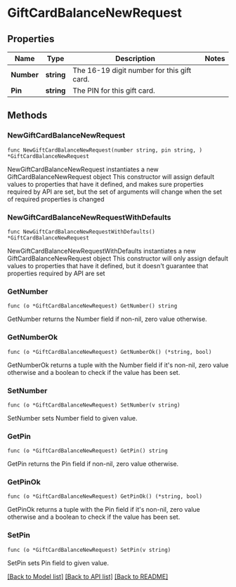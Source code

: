 # GiftCardBalanceNewRequest

## Properties

Name | Type | Description | Notes
------------ | ------------- | ------------- | -------------
**Number** | **string** | The 16-19 digit number for this gift card. | 
**Pin** | **string** | The PIN for this gift card. | 

## Methods

### NewGiftCardBalanceNewRequest

`func NewGiftCardBalanceNewRequest(number string, pin string, ) *GiftCardBalanceNewRequest`

NewGiftCardBalanceNewRequest instantiates a new GiftCardBalanceNewRequest object
This constructor will assign default values to properties that have it defined,
and makes sure properties required by API are set, but the set of arguments
will change when the set of required properties is changed

### NewGiftCardBalanceNewRequestWithDefaults

`func NewGiftCardBalanceNewRequestWithDefaults() *GiftCardBalanceNewRequest`

NewGiftCardBalanceNewRequestWithDefaults instantiates a new GiftCardBalanceNewRequest object
This constructor will only assign default values to properties that have it defined,
but it doesn't guarantee that properties required by API are set

### GetNumber

`func (o *GiftCardBalanceNewRequest) GetNumber() string`

GetNumber returns the Number field if non-nil, zero value otherwise.

### GetNumberOk

`func (o *GiftCardBalanceNewRequest) GetNumberOk() (*string, bool)`

GetNumberOk returns a tuple with the Number field if it's non-nil, zero value otherwise
and a boolean to check if the value has been set.

### SetNumber

`func (o *GiftCardBalanceNewRequest) SetNumber(v string)`

SetNumber sets Number field to given value.


### GetPin

`func (o *GiftCardBalanceNewRequest) GetPin() string`

GetPin returns the Pin field if non-nil, zero value otherwise.

### GetPinOk

`func (o *GiftCardBalanceNewRequest) GetPinOk() (*string, bool)`

GetPinOk returns a tuple with the Pin field if it's non-nil, zero value otherwise
and a boolean to check if the value has been set.

### SetPin

`func (o *GiftCardBalanceNewRequest) SetPin(v string)`

SetPin sets Pin field to given value.



[[Back to Model list]](../README.md#documentation-for-models) [[Back to API list]](../README.md#documentation-for-api-endpoints) [[Back to README]](../README.md)


